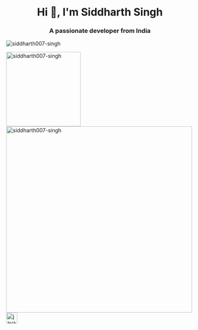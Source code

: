
<h1 align="center">Hi 👋, I'm Siddharth Singh</h1>
<h3 align="center">A passionate developer from India</h3>

<p align="left"> <img src="https://komarev.com/ghpvc/?username=siddharth007-singh&label=Profile%20views&color=0e75b6&style=flat" alt="siddharth007-singh" /> </p>

<p align="right">
  <p><img align="left" src="https://github-readme-stats.vercel.app/api/top-langs?username=siddharth007-singh&show_icons=true&locale=en&layout=compact"    alt="siddharth007-singh" height="200"/></p>

 <p><img align="left" src="https://github-readme-streak-stats.herokuapp.com/?user=siddharth007-singh&" alt="siddharth007-singh" width="500"/></p>
</p>

<p align="bottom">
 <img align="left" alt="java" width="30px" style="padding-right:10px;" src="">
</p>

